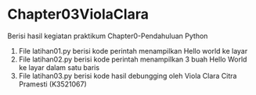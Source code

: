 # Chapter03ViolaClara
Berisi hasil kegiatan praktikum Chapter0-Pendahuluan Python
1. File latihan01.py berisi kode perintah menampilkan Hello world ke layar
2. File latihan02.py berisi kode perintah menampilkan 3 buah Hello World ke layar dalam satu baris
3. File latihan03.py berisi kode hasil debungging
oleh Viola Clara Citra Pramesti (K3521067)

